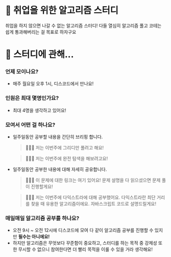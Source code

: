# 👊 취업을 위한 알고리즘 스터디

취업을 하지 않으면 나갈 수 없는 알고리즘 스터디!
다들 열심히 알고리즘 풀고 코테는 쉽게 통과해버리는 걸 목표로 하자구요

# 📝 스터디에 관해...

### 언제 모이나요?

- 매주 월요일 오후 1시, 디스코드에서 만나요!

### 인원은 최대 몇명인가요?

- 최대 4명을 생각하고 있어요!

### 모여서 어떤 걸 하나요?

- 일주일동안 공부할 내용을 간단히 브리핑 합니다.

  > 👨🏻‍💻 저는 이번주에 그리디만 풀려고 해요!

  > 👨🏻‍💻 저는 이번주에 완전 탐색을 해보려고요!

- 일주일동안 공부한 내용에 대해 자세히 공유합니다.

  > 👨🏻‍💻 이 문제에 대한 링크는 여기 있어요! 문제 설명을 다 읽으셨으면 문제 풀이 진행할게요!

  > 👨🏻‍💻 저는 이번주에 다익스트라에 대해 공부했어요. 다익스트라란 최단 거리를 찾을 때 유용한 알고리즘이에요. 자바스크립트 코드로 설명드릴게요!

### 매일매일 알고리즘 공부를 하나요?

- 오전 9시 ~ 오전 12시에 디스코드에 모여 다 같이 알고리즘 공부를 진행할 수 있지만 **필수는 아니에요!**
- 하지만 알고리즘은 무엇보다 꾸준함이 중요하고, 스터디를 하는 목적 중 강제성 또한 무시할 수 없으니 참여한다면 더 빨리 목적을 이룰 수 있을 거라 생각해요!
